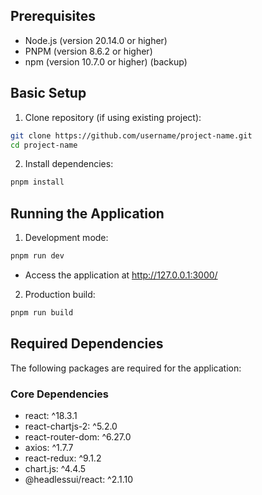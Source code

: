 ## Prerequisites

- Node.js (version 20.14.0 or higher)
- PNPM (version 8.6.2 or higher)
- npm (version 10.7.0 or higher) (backup)

## Basic Setup

1. Clone repository (if using existing project):

```bash
git clone https://github.com/username/project-name.git
cd project-name
```

2. Install dependencies:

```bash
pnpm install
```

## Running the Application

1. Development mode:

```bash
pnpm run dev
```

- Access the application at http://127.0.0.1:3000/

2. Production build:

```bash
pnpm run build
```

## Required Dependencies

The following packages are required for the application:

### Core Dependencies

- react: ^18.3.1
- react-chartjs-2: ^5.2.0
- react-router-dom: ^6.27.0
- axios: ^1.7.7
- react-redux: ^9.1.2
- chart.js: ^4.4.5
- @headlessui/react: ^2.1.10
